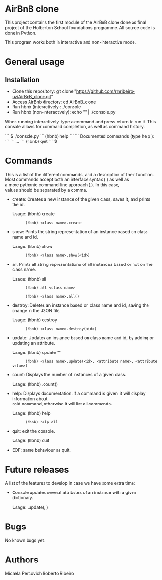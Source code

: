 # AirBnB clone

This project contains the first module of the AirBnB clone done as final \
project of the Holberton School foundations programme. All source code is \
done in Python.

This program works both in interactive and non-interactive mode.

# General usage

## Installation

* Clone this repository: git clone "https://github.com/rmribeiro-uy/AirBnB_clone.git"
* Access AirBnb directory: cd AirBnB_clone
* Run hbnb (interactively): ./console
* Run hbnb (non-interactively): echo "<command>" | ./console.py

When running interactively, type a command and press return to run it.
This console allows for command completion, as well as command history.

´´´ $ ./console.py
´´´ (hbnb) help
´´´
´´´ Documented commands (type help <topic>):
´´´
´´´ ...
´´´ (hbnb) quit
´´´ $

# Commands

This is a list of the different commands, and a description of their function.
Most commands accept both an interface syntax (<command> <values>) as well as\
 a more pythonic command-line approach (<class name>.<values>). In this case,\
 values should be separated by a comma.

- create: Creates a new instance of the given class, saves it, and prints the id.

	Usage:	(hbnb) create <class name>

			(hbnb) <class name>.create

- show: Prints the string representation of an instance based on class name and id.

	Usage:	(hbnb) show <class name> <id>

			(hbnb) <class name>.show(<id>)

- all: Prints all string representations of all instances based or not on the class name.

	Usage:	(hbnb) all

			(hbnb) all <class name>

			(hbnb) <class name>.all()

- destroy: Deletes an instance based on class name and id, saving the change in the JSON file.

	Usage: 	(hbnb) destroy <class name> <id>

			(hbnb) <class name>.destroy(<id>)

- update: Updates an instance based on class name and id, by adding or updating an attribute.

	Usage: 	(hbnb) update <class name> <id> <attribute name> "<attribute value>"

			(hbnb) <class name>.update(<id>, <attribute name>, <attribute value>)

- count: Displays the number of instances of a given class.

	Usage: (hbnb) <class name>.count()

- help: Displays documentation. If a command is given, it will display information about \
said command, otherwise it will list all commands.

	Usage:	(hbnb) help

			(hbnb) help all

- quit: exit the console.

	Usage: (hbnb) quit

- EOF: same behaviour as quit.

# Future releases

A list of the features to develop in case we have some extra time:

- Console updates several attributes of an instance with a given dictionary.

	Usage: <class name>.update(<id>, <dictionary of attributes>)

# Bugs

No known bugs yet.

# Authors

Micaela Percovich
Roberto Ribeiro
